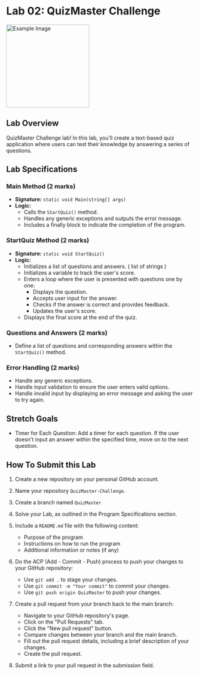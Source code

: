 # Lab 02: QuizMaster Challenge
<img src="https://media3.giphy.com/media/QQypKBQqiRtZSvYBDl/giphy.gif?cid=6c09b952eur65yutl6l2vhhlwgxy53um7igqcu23fapl581q&ep=v1_internal_gif_by_id&rid=giphy.gif&ct=ts" alt="Example Image" width="222"/>

## Lab Overview
QuizMaster Challenge lab! In this lab, you'll create a text-based quiz application where users can test their knowledge by answering a series of questions.

## Lab Specifications
### Main Method (2 marks)
- **Signature:** `static void Main(string[] args)`
- **Logic:**
  - Calls the `StartQuiz()` method.
  - Handles any generic exceptions and outputs the error message.
  - Includes a finally block to indicate the completion of the program.

### StartQuiz Method (2 marks)
- **Signature:** `static void StartQuiz()`
- **Logic:**
  - Initializes a list of questions and answers. ( list of strings )
  - Initializes a variable to track the user's score.
  - Enters a loop where the user is presented with questions one by one:
    - Displays the question.
    - Accepts user input for the answer.
    - Checks if the answer is correct and provides feedback.
    - Updates the user's score.
  - Displays the final score at the end of the quiz.

### Questions and Answers (2 marks)
- Define a list of questions and corresponding answers within the `StartQuiz()` method.

### Error Handling (2 marks)
- Handle any generic exceptions.
- Handle input validation to ensure the user enters valid options.
- Handle invalid input by displaying an error message and asking the user to try again.

## Stretch Goals
- Timer for Each Question: Add a timer for each question. If the user doesn't input an answer within the specified time, move on to the next question.

## How To Submit this Lab
1. Create a new repository on your personal GitHub account.
2. Name your repository `QuizMaster-Challenge`.
3. Create a branch named `QuizMaster`
4. Solve your Lab, as outlined in the Program Specifications section.
5. Include a `README.md` file with the following content:
    - Purpose of the program
    - Instructions on how to run the program
    - Additional information or notes (if any)
6. Do the ACP (Add - Commit - Push) process to push your changes to your GitHub repository:
   - Use `git add .` to stage your changes.
   - Use `git commit -m "Your commit"` to commit your changes.
   - Use `git push origin QuizMaster` to push your changes.

7. Create a pull request from your branch back to the main branch:
   - Navigate to your GitHub repository's page.
   - Click on the "Pull Requests" tab.
   - Click the "New pull request" button.
   - Compare changes between your branch and the main branch.
   - Fill out the pull request details, including a brief description of your changes.
   - Create the pull request.
8. Submit a link to your pull request in the submission field.

